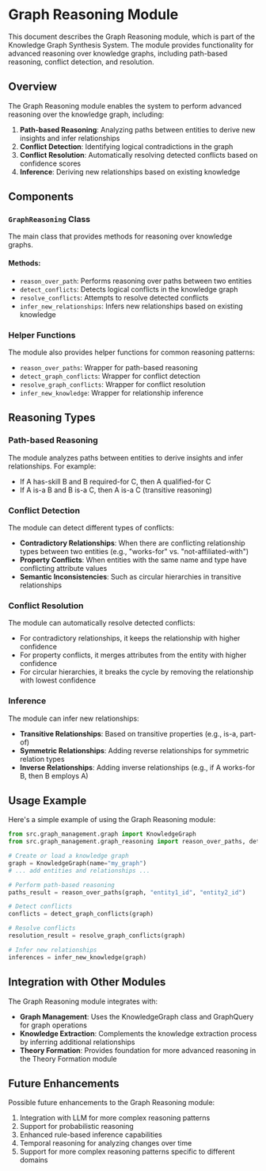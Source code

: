 # Graph Reasoning Module

This document describes the Graph Reasoning module, which is part of the Knowledge Graph Synthesis System. The module provides functionality for advanced reasoning over knowledge graphs, including path-based reasoning, conflict detection, and resolution.

## Overview

The Graph Reasoning module enables the system to perform advanced reasoning over the knowledge graph, including:

1. **Path-based Reasoning**: Analyzing paths between entities to derive new insights and infer relationships
2. **Conflict Detection**: Identifying logical contradictions in the graph
3. **Conflict Resolution**: Automatically resolving detected conflicts based on confidence scores
4. **Inference**: Deriving new relationships based on existing knowledge

## Components

### `GraphReasoning` Class

The main class that provides methods for reasoning over knowledge graphs.

#### Methods:

- `reason_over_path`: Performs reasoning over paths between two entities
- `detect_conflicts`: Detects logical conflicts in the knowledge graph
- `resolve_conflicts`: Attempts to resolve detected conflicts
- `infer_new_relationships`: Infers new relationships based on existing knowledge

### Helper Functions

The module also provides helper functions for common reasoning patterns:

- `reason_over_paths`: Wrapper for path-based reasoning
- `detect_graph_conflicts`: Wrapper for conflict detection
- `resolve_graph_conflicts`: Wrapper for conflict resolution
- `infer_new_knowledge`: Wrapper for relationship inference

## Reasoning Types

### Path-based Reasoning

The module analyzes paths between entities to derive insights and infer relationships. For example:

- If A has-skill B and B required-for C, then A qualified-for C
- If A is-a B and B is-a C, then A is-a C (transitive reasoning)

### Conflict Detection

The module can detect different types of conflicts:

- **Contradictory Relationships**: When there are conflicting relationship types between two entities (e.g., "works-for" vs. "not-affiliated-with")
- **Property Conflicts**: When entities with the same name and type have conflicting attribute values
- **Semantic Inconsistencies**: Such as circular hierarchies in transitive relationships

### Conflict Resolution

The module can automatically resolve detected conflicts:

- For contradictory relationships, it keeps the relationship with higher confidence
- For property conflicts, it merges attributes from the entity with higher confidence
- For circular hierarchies, it breaks the cycle by removing the relationship with lowest confidence

### Inference

The module can infer new relationships:

- **Transitive Relationships**: Based on transitive properties (e.g., is-a, part-of)
- **Symmetric Relationships**: Adding reverse relationships for symmetric relation types
- **Inverse Relationships**: Adding inverse relationships (e.g., if A works-for B, then B employs A)

## Usage Example

Here's a simple example of using the Graph Reasoning module:

```python
from src.graph_management.graph import KnowledgeGraph
from src.graph_management.graph_reasoning import reason_over_paths, detect_graph_conflicts, resolve_graph_conflicts, infer_new_knowledge

# Create or load a knowledge graph
graph = KnowledgeGraph(name="my_graph")
# ... add entities and relationships ...

# Perform path-based reasoning
paths_result = reason_over_paths(graph, "entity1_id", "entity2_id")

# Detect conflicts
conflicts = detect_graph_conflicts(graph)

# Resolve conflicts
resolution_result = resolve_graph_conflicts(graph)

# Infer new relationships
inferences = infer_new_knowledge(graph)
```

## Integration with Other Modules

The Graph Reasoning module integrates with:

- **Graph Management**: Uses the KnowledgeGraph class and GraphQuery for graph operations
- **Knowledge Extraction**: Complements the knowledge extraction process by inferring additional relationships
- **Theory Formation**: Provides foundation for more advanced reasoning in the Theory Formation module

## Future Enhancements

Possible future enhancements to the Graph Reasoning module:

1. Integration with LLM for more complex reasoning patterns
2. Support for probabilistic reasoning
3. Enhanced rule-based inference capabilities
4. Temporal reasoning for analyzing changes over time
5. Support for more complex reasoning patterns specific to different domains 